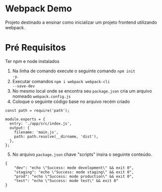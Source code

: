 # Webpack Demo
Projeto destinado a ensinar como inicializar um projeto frontend utilizando
webpack.

# Pré Requisitos
Ter npm e node instalados

1. Na linha de comando execute o seguinte comando <code>npm init -y</code>.
2. Executar comandos <code>npm i webpack webpack-cli --save-dev</code>
3. No mesmo local onde se encontra seu `package.json` cria um arquivo nomeado `webpack.config.js`
4. Coloque o seguinte código base no arquivo recém criado
```
const path = require('path');

module.exports = {
  entry: './app/src/index.js',
  output: {
    filename: 'main.js',
    path: path.resolve(__dirname, 'dist'),
  },
};
```
5. No arquivo `package.json` chave "scripts" insira o seguinte conteúdo.
```
{
    "dev": "echo \"Success: mode development\" && exit 0",
    "staging": "echo \"Success: mode staging\" && exit 0",
    "prod": "echo \"Success: mode production\" && exit 0",
    "test": "echo \"Success: mode test\" && exit 0"
}
``` 